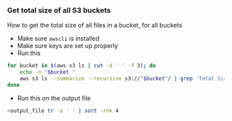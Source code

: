 ### Get total size of all S3 buckets

How to get the total size of all files in a bucket, for all buckets

* Make sure `awscli` is installed
* Make sure keys are set up properly
* Run this
```sh
for bucket in $(aws s3 ls | cut -d ' ' -f 3); do
    echo -n "$bucket "
    aws s3 ls --summarize --recursive s3://"$bucket"/ | grep 'Total Size'
done
```

* Run this on the output file
```sh
<output_file tr -s ' ' | sort -rnk 4
```